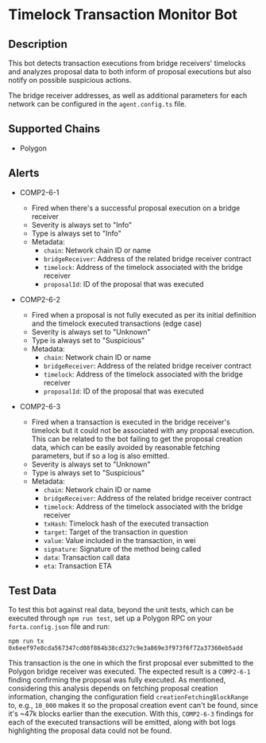 # Timelock Transaction Monitor Bot

## Description

This bot detects transaction executions from bridge receivers' timelocks and
analyzes proposal data to both inform of proposal executions but also notify
on possible suspicious actions.

The bridge receiver addresses, as well as additional parameters for each
network can be configured in the `agent.config.ts` file.

## Supported Chains

- Polygon

## Alerts

- COMP2-6-1
  - Fired when there's a successful proposal execution on a bridge receiver
  - Severity is always set to "Info"
  - Type is always set to "Info"
  - Metadata:
    - `chain`: Network chain ID or name
    - `bridgeReceiver`: Address of the related bridge receiver contract
    - `timelock`: Address of the timelock associated with the bridge receiver
    - `proposalId`: ID of the proposal that was executed

- COMP2-6-2
  - Fired when a proposal is not fully executed as per its initial definition
  and the timelock executed transactions (edge case)
  - Severity is always set to "Unknown"
  - Type is always set to "Suspicious"
  - Metadata:
    - `chain`: Network chain ID or name
    - `bridgeReceiver`: Address of the related bridge receiver contract
    - `timelock`: Address of the timelock associated with the bridge receiver
    - `proposalId`: ID of the proposal that was executed

- COMP2-6-3
  - Fired when a transaction is executed in the bridge receiver's timelock but
  it could not be associated with any proposal execution. This can be related
  to the bot failing to get the proposal creation data, which can be easily
  avoided by reasonable fetching parameters, but if so a log is also emitted.
  - Severity is always set to "Unknown"
  - Type is always set to "Suspicious"
  - Metadata:
    - `chain`: Network chain ID or name
    - `bridgeReceiver`: Address of the related bridge receiver contract
    - `timelock`: Address of the timelock associated with the bridge receiver
    - `txHash`: Timelock hash of the executed transaction
    - `target`: Target of the transaction in question
    - `value`: Value included in the transaction, in wei
    - `signature`: Signature of the method being called
    - `data`: Transaction call data
    - `eta`: Transaction ETA

## Test Data

To test this bot against real data, beyond the unit tests, which can be
executed through `npm run test`, set up a Polygon RPC on your
`forta.config.json` file and run:

```
npm run tx 0x6eef97e8cda567347cd08f864b38cd327c9e3a869e3f973f6f72a37360eb5add
```

This transaction is the one in which the first proposal ever submitted to the
Polygon bridge receiver was executed. The expected result is a `COMP2-6-1`
finding confirming the proposal was fully executed.
As mentioned, considering this analysis depends on fetching proposal creation
information, changing the configuration field `creationFetchingBlockRange` to,
e.g., `10_000` makes it so the proposal creation event can't be found, since
it's ~47k blocks earlier than the execution. With this, `COMP2-6-3` findings
for each of the executed transactions will be emitted, along with bot logs
highlighting the proposal data could not be found.
